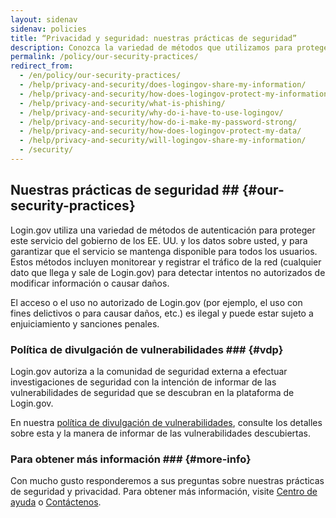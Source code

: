 ```yaml
---
layout: sidenav
sidenav: policies
title: “Privacidad y seguridad: nuestras prácticas de seguridad”
description: Conozca la variedad de métodos que utilizamos para proteger este servicio del gobierno de los EE. UU. y los datos sobre usted, y para garantizar que el servicio se mantenga disponible para todos los usuarios.
permalink: /policy/our-security-practices/
redirect_from:
  - /en/policy/our-security-practices/
  - /help/privacy-and-security/does-logingov-share-my-information/
  - /help/privacy-and-security/how-does-logingov-protect-my-information/
  - /help/privacy-and-security/what-is-phishing/
  - /help/privacy-and-security/why-do-i-have-to-use-logingov/
  - /help/privacy-and-security/how-do-i-make-my-password-strong/
  - /help/privacy-and-security/how-does-logingov-protect-my-data/
  - /help/privacy-and-security/will-logingov-share-my-information/
  - /security/
---
```


## Nuestras prácticas de seguridad ## {#our-security-practices}
 Login.gov utiliza una variedad de métodos de autenticación para proteger este servicio del gobierno de los EE. UU. y los datos sobre usted, y para garantizar que el servicio se mantenga disponible para todos los usuarios. Estos métodos incluyen monitorear y registrar el tráfico de la red (cualquier dato que llega y sale de Login.gov) para detectar intentos no autorizados de modificar información o causar daños.

El acceso o el uso no autorizado de Login.gov (por ejemplo, el uso con fines delictivos o para causar daños, etc.) es ilegal y puede estar sujeto a enjuiciamiento y sanciones penales.

### Política de divulgación de vulnerabilidades ### {#vdp}
 Login.gov autoriza a la comunidad de seguridad externa a efectuar investigaciones de seguridad con la intención de informar de las vulnerabilidades de seguridad que se descubran en la plataforma de Login.gov.

En nuestra [política de divulgación de vulnerabilidades](https://handbook.tts.gsa.gov/general-information-and-resources/tech-policies/responding-to-public-disclosure-vulnerabilities/), consulte los detalles sobre esta y la manera de informar de las vulnerabilidades descubiertas.

### Para obtener más información ### {#more-info}

Con mucho gusto responderemos a sus preguntas sobre nuestras prácticas de seguridad y privacidad. Para obtener más información, visite [Centro de ayuda](/help/) o [Contáctenos](/contact/).